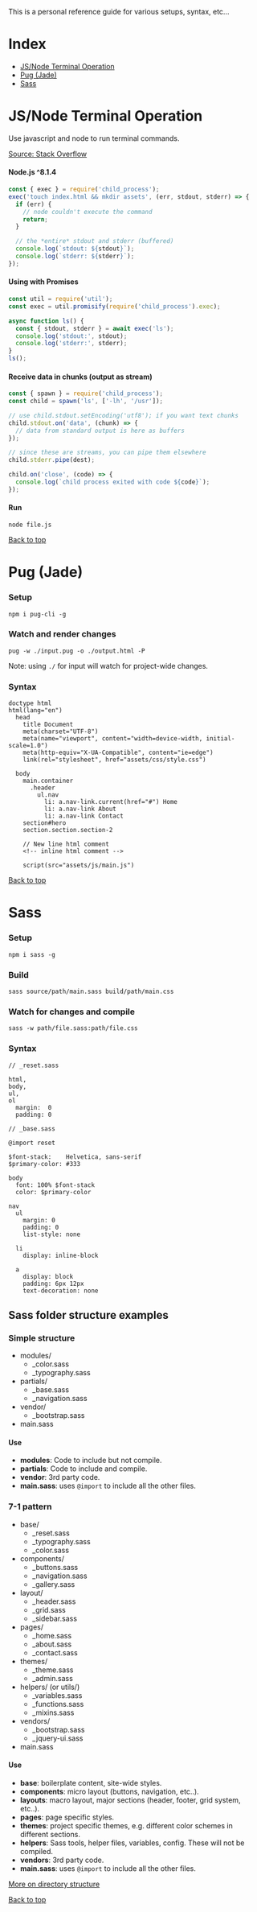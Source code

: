 This is a personal reference guide for various setups, syntax, etc...

# Index
- [JS/Node Terminal Operation](#js/node-terminal-operation)
- [Pug (Jade)](#pug-(jade))
- [Sass](#sass)

# JS/Node Terminal Operation

Use javascript and node to run terminal commands.

[Source: Stack Overflow](https://stackoverflow.com/questions/20643470/execute-a-command-line-binary-with-node-js)


#### Node.js ^8.1.4
```javascript
const { exec } = require('child_process');
exec('touch index.html && mkdir assets', (err, stdout, stderr) => {
  if (err) {
    // node couldn't execute the command
    return;
  }

  // the *entire* stdout and stderr (buffered)
  console.log(`stdout: ${stdout}`);
  console.log(`stderr: ${stderr}`);
});
```

#### Using with Promises
```javascript
const util = require('util');
const exec = util.promisify(require('child_process').exec);

async function ls() {
  const { stdout, stderr } = await exec('ls');
  console.log('stdout:', stdout);
  console.log('stderr:', stderr);
}
ls();
```

#### Receive data in chunks (output as stream)
```javascript
const { spawn } = require('child_process');
const child = spawn('ls', ['-lh', '/usr']);

// use child.stdout.setEncoding('utf8'); if you want text chunks
child.stdout.on('data', (chunk) => {
  // data from standard output is here as buffers
});

// since these are streams, you can pipe them elsewhere
child.stderr.pipe(dest);

child.on('close', (code) => {
  console.log(`child process exited with code ${code}`);
});
```
#### Run
    node file.js

[Back to top](#index)

# Pug (Jade)

### Setup
    npm i pug-cli -g

### Watch and render changes
    pug -w ./input.pug -o ./output.html -P

Note: using `./` for input will watch for project-wide changes.

### Syntax

```pug
doctype html
html(lang="en")
  head
    title Document
    meta(charset="UTF-8")
    meta(name="viewport", content="width=device-width, initial-scale=1.0")
    meta(http-equiv="X-UA-Compatible", content="ie=edge")
    link(rel="stylesheet", href="assets/css/style.css")

  body
    main.container
      .header
        ul.nav
          li: a.nav-link.current(href="#") Home
          li: a.nav-link About
          li: a.nav-link Contact
    section#hero
    section.section.section-2

    // New line html comment
    <!-- inline html comment -->    

    script(src="assets/js/main.js")

```
[Back to top](#index)

# Sass

### Setup
    npm i sass -g

### Build
    sass source/path/main.sass build/path/main.css

### Watch for changes and compile
    sass -w path/file.sass:path/file.css

### Syntax
```
// _reset.sass

html,
body,
ul,
ol
  margin:  0
  padding: 0
```
```
// _base.sass

@import reset

$font-stack:    Helvetica, sans-serif
$primary-color: #333

body
  font: 100% $font-stack
  color: $primary-color

nav
  ul
    margin: 0
    padding: 0
    list-style: none

  li
    display: inline-block

  a
    display: block
    padding: 6px 12px
    text-decoration: none
```

## Sass folder structure examples

### Simple structure
- modules/
  - _color.sass
  - _typography.sass
- partials/
  - _base.sass
  - _navigation.sass
- vendor/
  - _bootstrap.sass
- main.sass

#### Use

- **modules**: Code to include but not compile.
- **partials**: Code to include and compile.
- **vendor**: 3rd party code.
- **main.sass**: uses `@import` to include all the other files. 



### 7-1 pattern
- base/
  - _reset.sass
  - _typography.sass
  - _color.sass
- components/
  - _buttons.sass
  - _navigation.sass
  - _gallery.sass
- layout/
  - _header.sass
  - _grid.sass
  - _sidebar.sass
- pages/
  - _home.sass
  - _about.sass
  - _contact.sass
- themes/
  - _theme.sass
  - _admin.sass
- helpers/ (or utils/)
  - _variables.sass
  - _functions.sass
  - _mixins.sass
- vendors/
  - _bootstrap.sass
  - _jquery-ui.sass
- main.sass

#### Use

- **base**: boilerplate content, site-wide styles.
- **components**: micro layout (buttons, navigation, etc..).
- **layouts**: macro layout, major sections (header, footer, grid system, etc..).
- **pages**: page specific styles.
- **themes**: project specific themes, e.g. different color schemes in different sections.
- **helpers**: Sass tools, helper files, variables, config. These will not be compiled.
- **vendors**: 3rd party code.
- **main.sass**: uses `@import` to include all the other files. 

[More on directory structure](https://vanseodesign.com/css/sass-directory-structures/)

[Back to top](#index)


